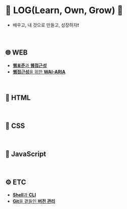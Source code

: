 # 🌱 LOG(Learn, Own, Grow) 🌱

- 배우고, 내 것으로 만들고, 성장하자❗

<br />

## 🌐 WEB

- [**웹표준**과 **웹접근성**](./WEB/Std-A11y.md)
- [**웹접근성**을 위한 **WAI-ARIA**](./WEB/WAI-ARIA.md)

<br />

## 📄 HTML

<br />

## 🎨 CSS

<br />

## 🔧 JavaScript

<br />

## ⚙️ ETC

- [**Shell**과 **CLI**](./ETC/CLI.md)
- [**Git**을 곁들인 **버전 관리**](./ETC/Git.md)
